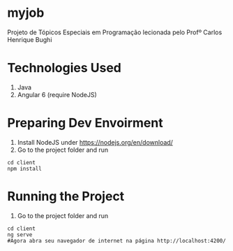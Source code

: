 # myjob
Projeto de Tópicos Especiais em Programação lecionada pelo Profº Carlos Henrique Bughi

# Technologies Used

1. Java 
2. Angular 6 (require NodeJS)


# Preparing Dev Envoirment

1. Install NodeJS under https://nodejs.org/en/download/
2. Go to the project folder and run
```
cd client
npm install
```

# Running the Project

1. Go to the project folder and run
```
cd client
ng serve
#Agora abra seu navegador de internet na página http://localhost:4200/
```
